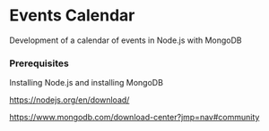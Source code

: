 # Events Calendar

Development of a calendar of events in Node.js with MongoDB


### Prerequisites

Installing Node.js and installing MongoDB

https://nodejs.org/en/download/

https://www.mongodb.com/download-center?jmp=nav#community



